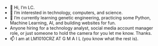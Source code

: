 - 👋 Hi, I’m LC.
- 👀 I’m interested in technology, computers, and science.
- 🌱 I’m currently learning genetic engineering, practicing some Python, Machine Learning, AI, and building websites for fun.
-    Anyone hiring for a technology analyst, social media account manager role, or just someone to hold the camera for you let me know. Thanks.
- 📫 I am at LM1010CRZ AT G M A I L (you know what the rest is).

<!---
lm1010crz/lm1010crz is a ✨ special ✨ repository because its `README.md` (this file) appears on your GitHub profile.
You can click the Preview link to take a look at your changes.
--->
